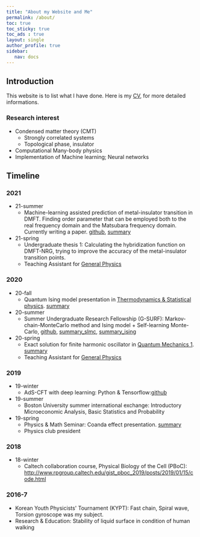 ```yaml
---
title: "About my Website and Me"
permalink: /about/
toc: true
toc_sticky: true
toc_ads : true
layout: single
author_profile: true
sidebar:
   nav: docs
---
```


## Introduction
This website is to list what I have done. Here is my [CV](https://www.overleaf.com/read/ngdpxtzhtmwz), for more detailed informations.

### Research interest
- Condensed matter theory (CMT)
   * Strongly correlated systems
   * Topological phase, insulator
- Computational Many-body physics
- Implementation of Machine learning; Neural networks


## Timeline

### 2021
- 21-summer
   * Machine-learning assisted prediction of metal-insulator transition in DMFT. Finding order parameter that can be employed both to the real frequency domain and the Matsubara frequency domain. Currently writing a paper. [github](https://github.com/aadeliee22/Hubbard_NN), [summary](https://aadeliee22.github.io/physics%20(research)/ML-DMFT/)
- 21-spring
   * Undergraduate thesis 1: Calculating the hybridization function on DMFT-NRG, trying to improve the accuracy of the metal-insulator transition points.
   * Teaching Assistant for <ins>General Physics</ins>

### 2020
- 20-fall
  * Quantum Ising model presentation in <ins>Thermodynamics & Statistical physics</ins>. [summary](https://aadeliee22.github.io/physics%20(course)/tsp-presentation/)
- 20-summer
  * Summer Undergraduate Research Fellowship (G-SURF): Markov-chain-MonteCarlo method and Ising model + Self-learning Monte-Carlo, [github](https://github.com/aadeliee22/MCM), [summary_slmc](https://aadeliee22.github.io/physics%20(research)/slmc/), [summary_ising](https://aadeliee22.github.io/physics%20(research)/ising/)
- 20-spring
  * Exact solution for finite harmonic oscillator in <ins>Quantum Mechanics 1</ins>. [summary](https://aadeliee22.github.io/physics%20(course)/qm-homework/)
  * Teaching Assistant for <ins>General Physics</ins>

### 2019
- 19-winter
  * AdS-CFT with deep learning: Python & Tensorflow:[github](https://github.com/aadeliee22/DL-AdS-CFT)
- 19-summer
  * Boston University summer international exchange: Introductory Microeconomic Analysis, Basic Statistics and Probability 
- 19-spring
  * Physics & Math Seminar: Coanda effect presentation. [summary](https://aadeliee22.github.io/physics%20(etc)/coanda/)
  * Physics club president

### 2018 
- 18-winter
  * Caltech collaboration course, Physical Biology of the Cell (PBoC): <http://www.rpgroup.caltech.edu/gist_pboc_2019/posts/2019/01/15/code.html> 

### 2016-7
  * Korean Youth Physicists' Tournament (KYPT): Fast chain, Spiral wave, Torsion gyroscope was my subject.
  * Research & Education: Stability of liquid surface in condition of human walking

